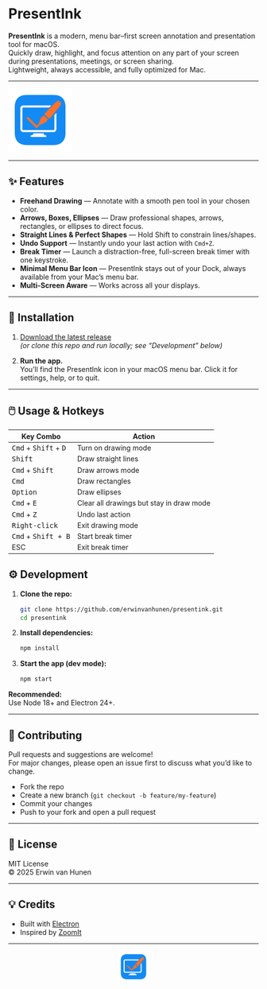 # PresentInk

**PresentInk** is a modern, menu bar–first screen annotation and presentation tool for macOS.  
Quickly draw, highlight, and focus attention on any part of your screen during presentations, meetings, or screen sharing.  
Lightweight, always accessible, and fully optimized for Mac.

---

![PresentInk Logo](icon_128x128.png) <!-- Add your logo image here -->

---

## ✨ Features

- **Freehand Drawing** — Annotate with a smooth pen tool in your chosen color.
- **Arrows, Boxes, Ellipses** — Draw professional shapes, arrows, rectangles, or ellipses to direct focus.
- **Straight Lines & Perfect Shapes** — Hold Shift to constrain lines/shapes.
- **Undo Support** — Instantly undo your last action with `Cmd+Z`.
- **Break Timer** — Launch a distraction-free, full-screen break timer with one keystroke.
- **Minimal Menu Bar Icon** — PresentInk stays out of your Dock, always available from your Mac’s menu bar.
- **Multi-Screen Aware** — Works across all your displays.


---

## 🚀 Installation

1. [Download the latest release](https://github.com/yourusername/presentink/releases)  
   *(or clone this repo and run locally; see “Development” below)*

2. **Run the app.**  
   You’ll find the PresentInk icon in your macOS menu bar. Click it for settings, help, or to quit.

---

## 🖱️ Usage & Hotkeys

| Key Combo                          | Action                        |
|-------------------------------------|-------------------------------|
| <kbd>Cmd</kbd> + <kbd>Shift</kbd> + <kbd>D</kdb>     | Turn on drawing mode         |
| <kbd>Shift</kbd>     | Draw straight lines            |
| <kbd>Cmd</kbd> + <kbd>Shift</kbd>      | Draw arrows mode              |
| <kbd>Cmd</kbd>     | Draw rectangles          |
| <kbd>Option</kbd>  | Draw ellipses |
| <kbd>Cmd</kbd> + <kbd>E</kdb> | Clear all drawings but stay in draw mode |
| <kbd>Cmd</kbd> + <kbd>Z</kbd>      | Undo last action              |
| <kbd>Right-click</kbd>              | Exit drawing mode             |
| <kbd>Cmd</kbd> + <kbd>Shift</kdb> + <kdb>B</kdb>                     | Start break timer     |
| <kdb>ESC</kdb> | Exit break timer |

## ⚙️ Development

1. **Clone the repo:**
    ```bash
    git clone https://github.com/erwinvanhunen/presentink.git
    cd presentink
    ```

2. **Install dependencies:**
    ```bash
    npm install
    ```

3. **Start the app (dev mode):**
    ```bash
    npm start
    ```

**Recommended:**  
Use Node 18+ and Electron 24+.  

---

## 🤝 Contributing

Pull requests and suggestions are welcome!  
For major changes, please open an issue first to discuss what you’d like to change.

- Fork the repo
- Create a new branch (`git checkout -b feature/my-feature`)
- Commit your changes
- Push to your fork and open a pull request

---

## 📄 License

MIT License  
© 2025 Erwin van Hunen

---

## 💡 Credits

- Built with [Electron](https://electronjs.org)
- Inspired by [ZoomIt](https://docs.microsoft.com/en-us/sysinternals/downloads/zoomit)

---

<p align="center"><img src="icon_128x128.png" alt="PresentInk logo" width="64"></p>
